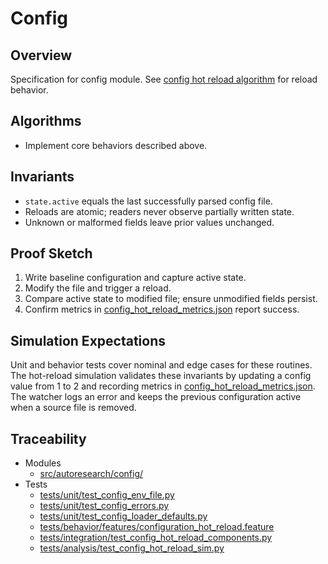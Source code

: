 # Config

## Overview

Specification for config module. See [config hot reload
algorithm](../algorithms/config_hot_reload.md) for reload behavior.

## Algorithms

- Implement core behaviors described above.

## Invariants

- ``state.active`` equals the last successfully parsed config file.
- Reloads are atomic; readers never observe partially written state.
- Unknown or malformed fields leave prior values unchanged.

## Proof Sketch

1. Write baseline configuration and capture active state.
2. Modify the file and trigger a reload.
3. Compare active state to modified file; ensure unmodified fields persist.
4. Confirm metrics in [config_hot_reload_metrics.json][r1] report success.

## Simulation Expectations

Unit and behavior tests cover nominal and edge cases for these routines.
The hot-reload simulation validates these invariants by updating a config
value from 1 to 2 and recording metrics in [config_hot_reload_metrics.json][r1].
The watcher logs an error and keeps the previous configuration active when a
source file is removed.

## Traceability


- Modules
  - [src/autoresearch/config/][m1]
- Tests
  - [tests/unit/test_config_env_file.py][t1]
  - [tests/unit/test_config_errors.py][t2]
  - [tests/unit/test_config_loader_defaults.py][t3]
  - [tests/behavior/features/configuration_hot_reload.feature][t4]
  - [tests/integration/test_config_hot_reload_components.py][t5]
  - [tests/analysis/test_config_hot_reload_sim.py][t6]

[m1]: ../../src/autoresearch/config/
[t1]: ../../tests/unit/test_config_env_file.py
[t2]: ../../tests/unit/test_config_errors.py
[t3]: ../../tests/unit/test_config_loader_defaults.py
[t4]: ../../tests/behavior/features/configuration_hot_reload.feature
[t5]: ../../tests/integration/test_config_hot_reload_components.py
[t6]: ../../tests/analysis/test_config_hot_reload_sim.py
[r1]: ../../tests/analysis/config_hot_reload_metrics.json
